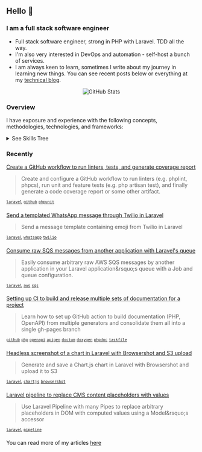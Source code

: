 ## Hello :wave: 

### I am a full stack software engineer

* Full stack software engineer, strong in PHP with Laravel. TDD all the way.
* I'm also very interested in DevOps and automation - self-host a bunch of services.
* I am always keen to learn, sometimes I write about my journey in learning new things. You can see recent posts below or everything at my [technical blog](https://ac93.uk).

<p align="center"><img alt="GitHub Stats" src="https://github-readme-stats.vercel.app/api?username=alistaircol&count_private=true&show_icons=true&hide=issues,contribs,prs&custom_title=Ally+on+GitHub&disable_animations=true&title_color=58a6ff&icon_color=ffffff&text_color=ffffff&bg_color=0D1117&border_color=30363D" /></p>

### Overview

I have exposure and experience with the following concepts, methodologies, technologies, and frameworks:

<details>
<summary>See Skills Tree</summary>

You can see the repository for rationale and [notes on generation](https://github.com/alistaircol/skills).

![skills](https://static.ac93.uk/resume/skills.png)

</details>

### Recently

<!-- BLOG-POST-LIST:START -->
[Create a GitHub workflow to run linters, tests, and generate coverage report](https://ac93.uk/articles/laravel-github-workflow-lint-run-unit-and-feature-tests-and-generate-code-coverage-report/)
> Create and configure a GitHub workflow to run linters &lpar;e.g. phplint, phpcs&rpar;, run unit and feature tests &lpar;e.g. php artisan test&rpar;, and finally generate a code coverage report or some other artifact.

<sup>[`laravel`](https://ac93.uk/tags/laravel)</sup>&nbsp;<sup>[`github`](https://ac93.uk/tags/github)</sup>&nbsp;<sup>[`phpunit`](https://ac93.uk/tags/phpunit)</sup>&nbsp;

[Send a templated WhatsApp message through Twilio in Laravel](https://ac93.uk/articles/laravel-send-whatsapp-message-with-emoji-and-variables/)
> Send a message template containing emoji from Twilio in Laravel

<sup>[`laravel`](https://ac93.uk/tags/laravel)</sup>&nbsp;<sup>[`whatsapp`](https://ac93.uk/tags/whatsapp)</sup>&nbsp;<sup>[`twilio`](https://ac93.uk/tags/twilio)</sup>&nbsp;

[Consume raw SQS messages from another application with Laravel&#39;s queue](https://ac93.uk/articles/laravel-consume-raw-sqs-messages-in-its-job-queue-system/)
> Easily consume arbitrary raw AWS SQS messages by another application in your Laravel application&amp;rsquo;s queue with a Job and queue configuration.

<sup>[`laravel`](https://ac93.uk/tags/laravel)</sup>&nbsp;<sup>[`aws`](https://ac93.uk/tags/aws)</sup>&nbsp;<sup>[`sqs`](https://ac93.uk/tags/sqs)</sup>&nbsp;

[Setting up CI to build and release multiple sets of documentation for a project](https://ac93.uk/articles/github-action-build-multiple-sets-of-documentation/)
> Learn how to set up GitHub action to build documentation &lpar;PHP, OpenAPI&rpar; from multiple generators and consolidate them all into a single gh-pages branch

<sup>[`github`](https://ac93.uk/tags/github)</sup>&nbsp;<sup>[`php`](https://ac93.uk/tags/php)</sup>&nbsp;<sup>[`openapi`](https://ac93.uk/tags/openapi)</sup>&nbsp;<sup>[`apigen`](https://ac93.uk/tags/apigen)</sup>&nbsp;<sup>[`doctum`](https://ac93.uk/tags/doctum)</sup>&nbsp;<sup>[`doxygen`](https://ac93.uk/tags/doxygen)</sup>&nbsp;<sup>[`phpdoc`](https://ac93.uk/tags/phpdoc)</sup>&nbsp;<sup>[`taskfile`](https://ac93.uk/tags/taskfile)</sup>&nbsp;

[Headless screenshot of a chart in Laravel with Browsershot and S3 upload](https://ac93.uk/articles/laravel-chartjs-blade-browsershot/)
> Generate and save a Chart.js chart in Laravel with Browsershot and upload it to S3

<sup>[`laravel`](https://ac93.uk/tags/laravel)</sup>&nbsp;<sup>[`chartjs`](https://ac93.uk/tags/chartjs)</sup>&nbsp;<sup>[`browsershot`](https://ac93.uk/tags/browsershot)</sup>&nbsp;

[Laravel pipeline to replace CMS content placeholders with values](https://ac93.uk/articles/laravel-pipeline-placeholder-cms-accessor/)
> Use Laravel Pipeline with many Pipes to replace arbitrary placeholders in DOM with computed values using a Model&amp;rsquo;s accessor

<sup>[`laravel`](https://ac93.uk/tags/laravel)</sup>&nbsp;<sup>[`pipeline`](https://ac93.uk/tags/pipeline)</sup>&nbsp;
<!-- BLOG-POST-LIST:END -->

You can read more of my articles [here](https://ac93.uk/articles)
